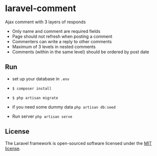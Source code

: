 

# laravel-comment

Ajax comment with 3 layers of responds


- Only name and comment are required fields
- Page should not refresh when posting a comment
- Commenters can write a reply to other comments
- Maximum of 3 levels in nested comments
- Comments (within in the same level) should be ordered by post date



## Run

- set up your database in `.env`

-  `$ composer install`
-  `$ php artisan migrate`
- if you need some dummy data `php artisan db:seed`
- Run server `php artisan serve`




## License

The Laravel framework is open-sourced software licensed under the [MIT license](https://opensource.org/licenses/MIT).

 
